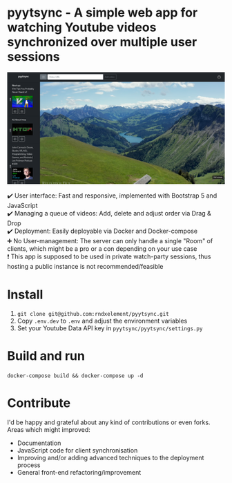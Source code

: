 # pyytsync - A simple web app for watching Youtube videos synchronized over multiple user sessions

![Sample image](sample.png)

:heavy_check_mark: User interface: Fast and responsive, implemented with Bootstrap 5 and JavaScript  
:heavy_check_mark: Managing a queue of videos: Add, delete and adjust order via Drag & Drop  
:heavy_check_mark: Deployment: Easily deployable via Docker and Docker-compose  
:heavy_plus_sign: No User-management: The server can only handle a single "Room" of clients, which might be a pro or a con depending on your use case  
:heavy_exclamation_mark: This app is supposed to be used in private watch-party sessions, thus hosting a public instance is not recommended/feasible 

# Install

1. `git clone git@github.com:rndxelement/pyytsync.git`
2. Copy `.env.dev` to `.env` and adjust the environment variables
3. Set your Youtube Data API key in `pyytsync/pyytsync/settings.py`

# Build and run

`docker-compose build && docker-compose up -d`

# Contribute

I'd be happy and grateful about any kind of contributions or even forks.  
Areas which might improved:  
- Documentation  
- JavaScript code for client synchronisation
- Improving and/or adding advanced techniques to the deployment process  
- General front-end refactoring/improvement
